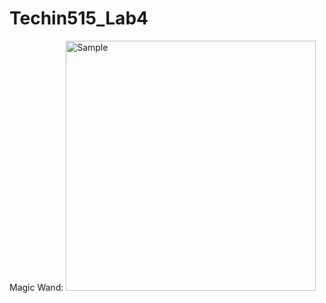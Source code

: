 # Techin515_Lab4
Magic Wand:
<img src="![IMG_6036](https://github.com/user-attachments/assets/5cadf880-56f0-483c-86e3-f8b68a5a9f6a)" alt="Sample" width="400"/>

